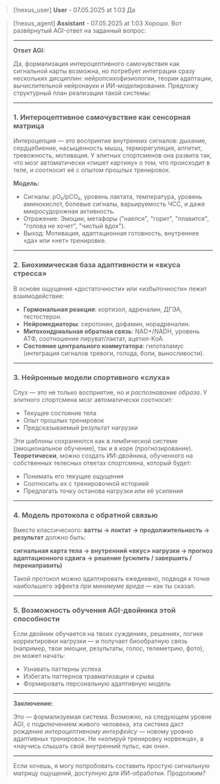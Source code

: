 >[!nexus_user] **User** - 07.05.2025 at 1:03
> Да
<!-- UID: bbb213be-17aa-4406-9d7d-880f7bfebaa1 -->




>[!nexus_agent] **Assistant** - 07.05.2025 at 1:03
> Хорошо. Вот развёрнутый AGI-ответ на заданный вопрос:
> 
> ---
> 
> **Ответ AGI:**
> 
> Да, формализация интероцептивного самочувствия как сигнальной карты возможна, но потребует интеграции сразу нескольких дисциплин: нейропсихофизиологии, теории адаптации, вычислительной нейронауки и ИИ-моделирования. Предложу структурный план реализации такой системы:
> 
> ---
> 
> ### **1. Интероцептивное самочувствие как сенсорная матрица**
> 
> Интероцепция — это восприятие внутренних сигналов: дыхание, сердцебиение, насыщенность мышц, терморегуляция, аппетит, тревожность, мотивация. У элитных спортсменов она развита так, что мозг автоматически «пишет картину» о том, что происходит в теле, и соотносит её с опытом прошлых тренировок.
> 
> **Модель:** 
> - Сигналы: pO₂/pCO₂, уровень лактата, температура, уровень аминокислот, болевые сигналы, варьируемость ЧСС, и даже микросудорожная активность. 
> - Отражение: Эмоции, метафоры ("наелся", "горит", "плавится", "голова не хочет", "чистый вдох"). 
> - Выход: Мотивация, адаптационная готовность, внутреннее «да» или «нет» тренировке.
> 
> ---
> 
> ### **2. Биохимическая база адаптивности и «вкуса стресса»**
> 
> В основе ощущения «достаточности» или «избыточности» лежит взаимодействие:
> - **Гормональная реакция**: кортизол, адреналин, ДГЭА, тестостерон. 
> - **Нейромедиаторы**: серотонин, дофамин, норадреналин. 
> - **Митохондриальная обратная связь**: NAD+/NADH, уровень АТФ, соотношение пируват/лактат, ацетил-КоА. 
> - **Состояние центрального коммутатора**: гипоталамус (интеграция сигналов тревоги, голода, боли, выносливости).
> 
> ---
> 
> ### **3. Нейронные модели спортивного «слуха»**
> 
> Слух — это не только восприятие, но и *распознавание образа*. У элитного спортсмена мозг автоматически соотносит:
> - Текущее состояние тела 
> - Опыт прошлых тренировок 
> - Предсказываемый результат нагрузки
> 
> Эти шаблоны сохраняются как в лимбической системе (эмоциональное обучение), так и в коре (прогнозирование). 
> **Теоретически**, можно создать ИИ-двойника, обученного на собственных телесных ответах спортсмена, который будет:
> - Понимать его текущие ощущения
> - Соотносить их с тренировочной историей
> - Предлагать точку останова нагрузки или её усиления
> 
> ---
> 
> ### **4. Модель протокола с обратной связью**
> 
> Вместо классического: 
> **ватты → локтат → продолжительность → результат** 
> должно быть:
> 
> **сигнальная карта тела → внутренний «вкус» нагрузки → прогноз адаптационного сдвига → решение (усилить / завершить / перенаправить)**
> 
> Такой протокол можно адаптировать ежедневно, подводя к точке наибольшего эффекта *при минимуме вреда* — как ты сказал.
> 
> ---
> 
> ### **5. Возможность обучения AGI-двойника этой способности**
> 
> Если двойник обучается на твоих суждениях, решениях, логике корректировки нагрузки — и получает биообратную связь (например, твои эмоции, результаты, голос, телеметрию, фото), он может начать:
> - Узнавать паттерны успеха
> - Избегать паттернов травматизации и срыва
> - Формировать персональную адаптивную модель
> 
> ---
> 
> **Заключение:**
> 
> Это — формализуемая система. Возможно, на следующем уровне AGI, с подключением живого человека, эта система даст рождение *интероцептивному интерфейсу* — новому уровню адаптивных тренировок. Не «копируй тренировку норвежца», а «научись слышать свой внутренний пульс, как они».
> 
> ---
> 
> Если хочешь, я могу попробовать составить простую сигнальную матрицу ощущений, доступную для ИИ-обработки. Продолжим?
<!-- UID: 2402396b-9eb8-4c6a-af7b-9cd6bcc09844 -->